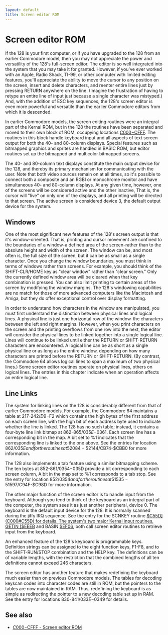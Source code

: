 ```yaml
---
layout: default
title: Screen editor ROM
---
```

# Screen editor ROM

If the 128 is your first computer, or if you have upgraded to
the 128 from an earlier Commodore model, then you may not
appreciate the power and versatility of the 128's full-screen
editor. The editor is so well integrated into the system that
you may take it for granted. However, if you've ever worked
with an Apple, Radio Shack, TI-99, or other computer with
limited editing features, you'll appreciate the ability to move
the cursor to any position on the screen, insert and delete
characters, and reenter entire lines just by pressing RETURN
anywhere on the line. (Imagine the frustration of having to retype an entire line of input just because a single character was
mistyped.) And, with the addition of ESC key sequences, the
128's screen editor is even more powerful and versatile than
the earlier Commodore editors from which it is descended.

In earlier Commodore models, the screen editing routines
were an integral part of the Kernal ROM, but in the 128 the
routines have been separated and moved to their own block of
ROM, occupying locations [$C000-$CFFF](C000). The
routines in this block handle keyboard input and all aspects of
text screen output for both the 40- and 80-column displays.
Special features such as bitmapped graphics and sprites are
handled in BASIC ROM, but editor routines set up the bitmapped and multicolor bitmapped screens.

The 40- and 80-column text displays constitute the main
output device for the 128, and thereby its primary mechanism
for communicating with the user. Note
that both video sources remain on at all times, so it's possible
to connect both a composite and an RGBI or monochrome
monitor and have simultaneous 40- and 80-column displays.
At any given time, however, one of the screens will be considered active and the other inactive, That is, the cursor will
"live" on only one of the displays, and all printing will be directed to that screen. The active screen is considered device 3,
the default output device for the system.

## Windows
One of the most significant new features of the 128's screen
output is that it's window-oriented. That is, printing and
cursor movement are confined to the boundaries of a window-a defined area of the screen-rather than to the absolute height and width of the screen. The window can be, and
most often is, the full size of the screen, but it can be as small
as a single character. Once you change the window boundaries, you must think in terms of windows rather than screens.
For example, you should think of the SHIFT-CLR/HOME key
as "clear window" rather than "clear screen." Only the currently defined window area will be cleared when that key
combination is pressed. You can also limit printing to certain
areas of the screen by modifying the window margins. The
128's windowing capabilities are no match for those of more
advanced computers like the Macintosh and Amiga, but they
do offer exceptional control over display formatting.

In order to understand how characters in the window are
manipulated, you must first understand the distinction between
physical lines and logical lines. A physical line is just one horizontal row of the window-the characters between the left
and right margins. However, when you print characters on the
screen and the printing overflows from one row into the next,
the editor will consider the physical lines to be linked together
into a single logical line. Lines will continue to be linked until
either the RETURN or SHIFT-RETURN characters are encountered. A logical line can be as short as a single physical line or
as long as the entire window, depending on how many characters are printed before the RETURN or SHIFT-RETURN. (By
contrast, the Commodore 64 allows logical lines to span a
maximum of two physical lines.) Some screen editor routines
operate on physical lines, others on logical lines. The entries
in this chapter indicate when an operation affects an entire
logical line.

## Line Links
The system for linking lines on the 128 is considerably different from that of earlier Commodore models. For example, the
Commodore 64 maintains a table at 217-242/$D9-$F2 which
contains the high bytes of the first address on each screen line,
with the high bit of each address byte used to indicate whether
the line is linked. The 128 has no such table; instead, it contains a four-byte line link bitmap at 862-865/$035E-$0361.
Each screen line has a corresponding bit in the map. A bit set
to %1 indicates that the corresponding line is linked to the
one above. See the entries for location 862/$035E and for the
routines at 52084-52144/$CB74-$CBB0 for more information.

The 128 also implements a tab feature using a similar bitmapping scheme. The ten bytes at 852-861/$0354-$035D
provide a bit corresponding to each screen column, A bit in
the map set to %1 corresponds to a tab stop. See the entry for
location 852/$0354 and for the routines at 51535-51597/$C94F-$C98D for more information.

The other major function of the screen editor is to handle
input from the keyboard. Although you tend to think of the
keyboard as an integral part of the computer, the system sees
it as just another peripheral, device 0. The keyboard is the default input device for the 128. It is normally scanned during
the jiffy IRQ sequence. See the entry for the SCNKEY routine
[$C55D](C000#C55D) for details. The system's two major Kernal input
routines, GETIN [$EEEB](E000#EEEB) and BASIN [$EF06](E000#EF06), both call screen
editor routines to retrieve input from the keyboard.

An enhanced feature of the 128's keyboard is programmable keys. Definition strings can be assigned to the eight function keys, F1-F8, and to the SHIFT-RUN/STOP combination
and the HELP key. The definitions can be of variable lengths,
with the restriction that the combined lengths of all ten definitions cannot exceed 246 characters.

The screen editor has another feature that makes redefining the keyboard much easier than on previous Commodore
models. The tables for decoding keyscan codes into character
codes are still in ROM, but the pointers to the tables are now
maintained in RAM. Thus, redefining the keyboard is as simple as redirecting the pointer to a new decoding table set up in
RAM. See the entry for locations 830-841/$033E-$0349 for
details.

## See also

* [$C000-$CFFF - Screen editor ROM](C000#C000)
